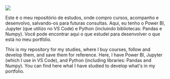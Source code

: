 <img src="https://repository-images.githubusercontent.com/616699225/419ab41c-6d95-4758-9db0-90cd2c1b4f40">

Este é o meu repositório de estudos, onde compro cursos, acompanho e desenvolvo, salvando-os para futuras consultas. Aqui, eu tenho o Power BI, Jupyter (que utilizo no VS Code) e Python (incluindo bibliotecas: Pandas e Numpy). Você pode encontrar aqui o que estudei para desenvolver o que está no meu portfólio.


This is my repository for my studies, where I buy courses, follow and develop them, and save them for reference. Here, I have Power BI, Jupyter (which I use in VS Code), and Python (including libraries: Pandas and Numpy). You can find here what I have studied to develop what's in my portfolio.
